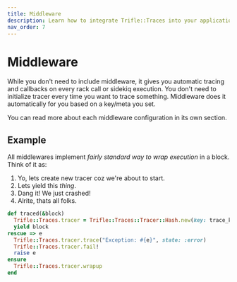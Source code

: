 ```yaml
---
title: Middleware
description: Learn how to integrate Trifle::Traces into your application automatically.
nav_order: 7
---
```


# Middleware

While you don't need to include middleware, it gives you automatic tracing and callbacks on every rack call or sidekiq execution. You don't need to initialize tracer every time you want to trace something. Middleware does it automatically for you based on a key/meta you set.

You can read more about each middleware configuration in its own section.

## Example

All middlewares implement _fairly standard way to wrap execution_ in a block. Think of it as:

1. Yo, lets create new tracer coz we're about to start.
2. Lets yield this _thing_.
3. Dang it! We just crashed!
4. Alrite, thats all folks.

```ruby
def traced(&block)
  Trifle::Traces.tracer = Trifle::Traces::Tracer::Hash.new(key: trace_key)
  yield block
rescue => e
  Trifle::Traces.tracer.trace("Exception: #{e}", state: :error)
  Trifle::Traces.tracer.fail!
  raise e
ensure
  Trifle::Traces.tracer.wrapup
end
```
